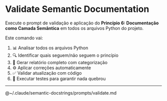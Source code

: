 # Validate Semantic Documentation

Execute o prompt de validação e aplicação do **Princípio 6: Documentação como Camada Semântica** em todos os arquivos Python do projeto.

Este comando vai:
1. 📊 Analisar todos os arquivos Python
2. 🔍 Identificar quais seguem/não seguem o princípio
3. 📝 Gerar relatório completo com categorização
4. ⚙️ Aplicar correções automaticamente
5. ✅ Validar atualização com código
6. 🧪 Executar testes para garantir nada quebrou

---

@~/.claude/semantic-docstrings/prompts/validate.md
